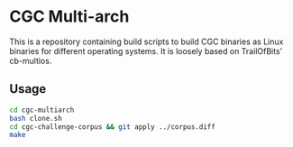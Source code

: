 # CGC Multi-arch

This is a repository containing build scripts to build CGC binaries as Linux binaries for different operating systems.
It is loosely based on TrailOfBits' cb-multios.

## Usage

```bash
cd cgc-multiarch
bash clone.sh
cd cgc-challenge-corpus && git apply ../corpus.diff
make
```